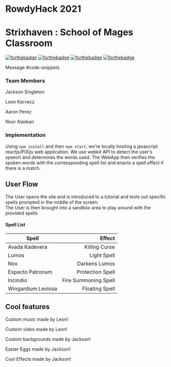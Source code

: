 # RowdyHack 2021
# Strixhaven : School of Mages Classroom
[![forthebadge](https://forthebadge.com/images/badges/made-with-crayons.svg)](https://forthebadge.com)
[![forthebadge](https://forthebadge.com/images/badges/gluten-free.svg)](https://forthebadge.com)
[![forthebadge](https://forthebadge.com/images/badges/built-with-love.svg)](https://forthebadge.com)
[![forthebadge](https://forthebadge.com/images/badges/uses-html.svg)](https://forthebadge.com)

Message #code-snippets
### Team Members
Jackson Singleton

Leon Karvecz

Aaron Perez

Noor Alaskari

### Implementation
Using `npm install` and then `npm start`, we're locally hosting a javascript reactjs/PIXIjs web application.
We use webkit API to detect the user's speech and determines the words used.
The WebApp then verifies the spoken words with the corressponding spell list and enacts a spell effect if there is a match.

## User Flow
The User opens the site and is introduced to a tutorial and tests out specific spells prompted in the middle of the screen.  
The User is then brought into a sandbox area to play around with the provided spells

#### Spell List
| Spell        |  Effect          | 
| ------------- |-------------:|  
| Avada Kadevera      | Killing Curse      |
| Lumos | Light Spell      |
| Nox      | Darkens Lumos | 
| Expecto Patronum      | Protection Spell      |
| Incindio      | Fire Summoning Spell | 
| Wingardium Leviosa      | Floating Spell | 

## Cool features
Custom music made by Leon!

Custom video made by Leon!

Custom backgrounds made by Jackson!

Easter Eggs made by Jackson!

Cool Effects made by Jackson!
